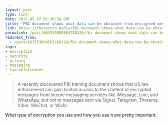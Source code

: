 ```yaml
---
layout: post
type: link
date: 2022-05-07 01:30:34 GMT
title: "FBI document shows what data can be obtained from encrypted messaging apps"
link: https://therecord.media/fbi-document-shows-what-data-can-be-obtained-from-encrypted-messaging-apps/
permalink: /post/683553099503288320/fbi-document-shows-what-data-can-be-obtained-from
redirect_from: 
  - /post/683553099503288320/fbi-document-shows-what-data-can-be-obtained-from
tags:
- encryption
- security
- privacy
- messaging
- law enforcement
---
```

<blockquote>A recently discovered FBI training document shows that US law enforcement can gain limited access to the content of encrypted messages from secure messaging services like iMessage, Line, and WhatsApp, but not to messages sent via Signal, Telegram, Threema, Viber, WeChat, or Wickr.</blockquote>
<p>What type of encryption you use and how you use it are pretty important.</p>